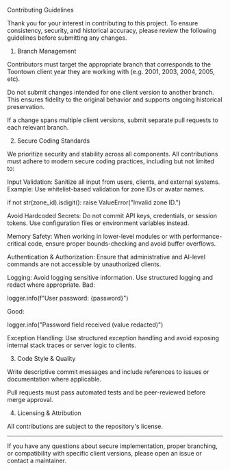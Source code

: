 Contributing Guidelines

Thank you for your interest in contributing to this project. To ensure consistency, security, and historical accuracy, please review the following guidelines before submitting any changes.

1. Branch Management

Contributors must target the appropriate branch that corresponds to the Toontown client year they are working with (e.g. 2001, 2003, 2004, 2005, etc).

Do not submit changes intended for one client version to another branch. This ensures fidelity to the original behavior and supports ongoing historical preservation.

If a change spans multiple client versions, submit separate pull requests to each relevant branch.


2. Secure Coding Standards

We prioritize security and stability across all components. All contributions must adhere to modern secure coding practices, including but not limited to:

Input Validation: Sanitize all input from users, clients, and external systems.
Example: Use whitelist-based validation for zone IDs or avatar names.

if not str(zone_id).isdigit():
    raise ValueError("Invalid zone ID.")

Avoid Hardcoded Secrets: Do not commit API keys, credentials, or session tokens. Use configuration files or environment variables instead.

Memory Safety: When working in lower-level modules or with performance-critical code, ensure proper bounds-checking and avoid buffer overflows.

Authentication & Authorization: Ensure that administrative and AI-level commands are not accessible by unauthorized clients.

Logging: Avoid logging sensitive information. Use structured logging and redact where appropriate.
Bad:

logger.info(f"User password: {password}")

Good:

logger.info("Password field received (value redacted)")

Exception Handling: Use structured exception handling and avoid exposing internal stack traces or server logic to clients.


3. Code Style & Quality

Write descriptive commit messages and include references to issues or documentation where applicable.

Pull requests must pass automated tests and be peer-reviewed before merge approval.


4. Licensing & Attribution

All contributions are subject to the repository's license.


---

If you have any questions about secure implementation, proper branching, or compatibility with specific client versions, please open an issue or contact a maintainer.
